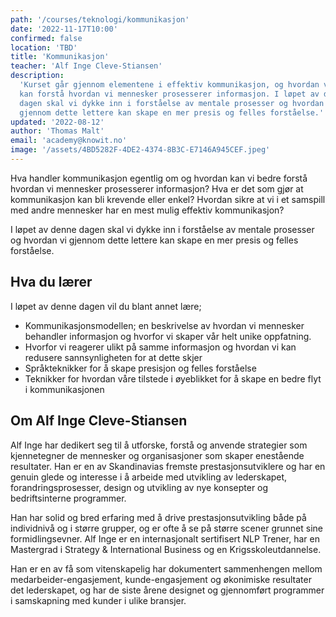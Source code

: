```yaml
---
path: '/courses/teknologi/kommunikasjon'
date: '2022-11-17T10:00'
confirmed: false
location: 'TBD'
title: 'Kommunikasjon'
teacher: 'Alf Inge Cleve-Stiansen'
description:
  'Kurset går gjennom elementene i effektiv kommunikasjon, og hvordan vi bedre
  kan forstå hvordan vi mennesker prosesserer informasjon. I løpet av denne
  dagen skal vi dykke inn i forståelse av mentale prosesser og hvordan vi
  gjennom dette lettere kan skape en mer presis og felles forståelse.'
updated: '2022-08-12'
author: 'Thomas Malt'
email: 'academy@knowit.no'
image: '/assets/4BD5282F-4DE2-4374-8B3C-E7146A945CEF.jpeg'
---
```


Hva handler kommunikasjon egentlig om og hvordan kan vi bedre forstå hvordan
vi mennesker prosesserer informasjon? Hva er det som gjør at kommunikasjon kan
bli krevende eller enkel? Hvordan sikre at vi i et samspill med andre
mennesker har en mest mulig effektiv kommunikasjon?

I løpet av denne dagen skal vi dykke inn i forståelse av mentale prosesser og
hvordan vi gjennom dette lettere kan skape en mer presis og felles forståelse.

## Hva du lærer

I løpet av denne dagen vil du blant annet lære;

- Kommunikasjonsmodellen; en beskrivelse av hvordan vi mennesker behandler
  informasjon og hvorfor vi skaper vår helt unike oppfatning.
- Hvorfor vi reagerer ulikt på samme informasjon og hvordan vi kan redusere
  sannsynligheten for at dette skjer
- Språkteknikker for å skape presisjon og felles forståelse
- Teknikker for hvordan våre tilstede i øyeblikket for å skape en bedre flyt i
  kommunikasjonen

## Om Alf Inge Cleve-Stiansen

Alf Inge har dedikert seg til å utforske, forstå og anvende strategier som
kjennetegner de mennesker og organisasjoner som skaper enestående resultater.
Han er en av Skandinavias fremste prestasjonsutviklere og har en genuin glede
og interesse i å arbeide med utvikling av lederskapet, forandringsprosesser,
design og utvikling av nye konsepter og bedriftsinterne programmer.

Han har solid og bred erfaring med å drive prestasjonsutvikling både på
individnivå og i større grupper, og er ofte å se på større scener grunnet sine
formidlingsevner. Alf Inge er en internasjonalt sertifisert NLP Trener, har en
Mastergrad i Strategy & International Business og en Krigsskoleutdannelse.

Han er en av få som vitenskapelig har dokumentert sammenhengen mellom
medarbeider-engasjement, kunde-engasjement og økonimiske resultater det
lederskapet, og har de siste årene designet og gjennomført programmer i
samskapning med kunder i ulike bransjer.

